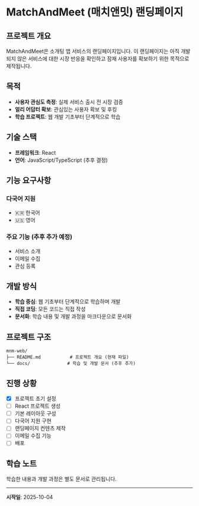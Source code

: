 # MatchAndMeet (매치앤밋) 랜딩페이지

## 프로젝트 개요

MatchAndMeet은 소개팅 앱 서비스의 랜딩페이지입니다. 이 랜딩페이지는 아직 개발되지 않은 서비스에 대한 시장 반응을 확인하고 잠재 사용자를 확보하기 위한 목적으로 제작됩니다.

## 목적

- **사용자 관심도 측정**: 실제 서비스 출시 전 시장 검증
- **얼리 어답터 확보**: 관심있는 사용자 확보 및 후킹
- **학습 프로젝트**: 웹 개발 기초부터 단계적으로 학습

## 기술 스택

- **프레임워크**: React
- **언어**: JavaScript/TypeScript (추후 결정)

## 기능 요구사항

### 다국어 지원
- 🇰🇷 한국어
- 🇺🇸 영어

### 주요 기능 (추후 추가 예정)
- 서비스 소개
- 이메일 수집
- 관심 등록

## 개발 방식

- **학습 중심**: 웹 기초부터 단계적으로 학습하며 개발
- **직접 코딩**: 모든 코드는 직접 작성
- **문서화**: 학습 내용 및 개발 과정을 마크다운으로 문서화

## 프로젝트 구조

```
mnm-web/
├── README.md           # 프로젝트 개요 (현재 파일)
└── docs/              # 학습 및 개발 문서 (추후 추가)
```

## 진행 상황

- [x] 프로젝트 초기 설정
- [ ] React 프로젝트 생성
- [ ] 기본 레이아웃 구성
- [ ] 다국어 지원 구현
- [ ] 랜딩페이지 컨텐츠 제작
- [ ] 이메일 수집 기능
- [ ] 배포

## 학습 노트

학습한 내용과 개발 과정은 별도 문서로 관리됩니다.

---

**시작일**: 2025-10-04
